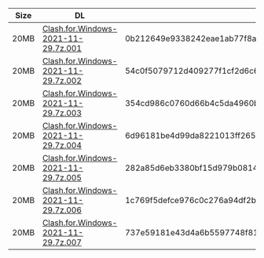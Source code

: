 |    Size   |     DL  | sha512sum |
|  ---  |  ---  |  ---  |
| 20MB | [Clash.for.Windows-2021-11-29.7z.001](https://cdn.jsdelivr.net/gh/appleians/cfw_intel@main/Clash.for.Windows-2021-11-29.7z.001) | 0b212649e9338242eae1ab77f8a0bde05a62d52a4dee94d6b7b620789e2b45558faf21332996eebf67150f3c527de2f888b1d4ac0fcac865e95aa8da59c37d58 |
| 20MB | [Clash.for.Windows-2021-11-29.7z.002](https://cdn.jsdelivr.net/gh/appleians/cfw_intel@main/Clash.for.Windows-2021-11-29.7z.002) | 54c0f5079712d409277f1cf2d6c6c1110fdccc768d1dece0474a8159422c1a9474a359726c92269c9ddabc91d4594c0a14aefad028a37d594507b8028a624643 |
| 20MB | [Clash.for.Windows-2021-11-29.7z.003](https://cdn.jsdelivr.net/gh/appleians/cfw_intel@main/Clash.for.Windows-2021-11-29.7z.003) | 354cd986c0760d66b4c5da4960b18a42a3460fce795f5dafbee13196bee66a0063450cae3ef37496764b07fa134337cdd7c78931763a2c9eb461648560b853ef |
| 20MB | [Clash.for.Windows-2021-11-29.7z.004](https://cdn.jsdelivr.net/gh/appleians/cfw_intel@main/Clash.for.Windows-2021-11-29.7z.004) | 6d96181be4d99da8221013ff265d1d3593bd13b5c94c6bd1615ac3aa5192471fbda2d7a33c29311c2cf0f8158b7759920fbc04b20f167995e206f55573e16c24 |
| 20MB | [Clash.for.Windows-2021-11-29.7z.005](https://cdn.jsdelivr.net/gh/appleians/cfw_intel@main/Clash.for.Windows-2021-11-29.7z.005) | 282a85d6eb3380bf15d979b08145ea07a167e40d017f1f4f6c39b620b308b03953ec62c9f10ab341d8b9f7035f6dd3f40d8efd8c6f28499663ba6ffafc2260c6 |
| 20MB | [Clash.for.Windows-2021-11-29.7z.006](https://cdn.jsdelivr.net/gh/appleians/cfw_intel@main/Clash.for.Windows-2021-11-29.7z.006) | 1c769f5defce976c0c276a94df2b5d34bc8e5f54597badbf220ae47fc84d56eb271690221d6b5ed71609e4dda7b33e14b9e9a0d0c44e7fc7912753633a2d0f3b |
| 20MB | [Clash.for.Windows-2021-11-29.7z.007](https://cdn.jsdelivr.net/gh/appleians/cfw_intel@main/Clash.for.Windows-2021-11-29.7z.007) | 737e59181e43d4a6b5597748f81d74523f256c7fd3ec2c6d60568a6805f9e7336c94dc9bb5c6972f18927b84045c2feef1d374d6c9c68bd055fb878c1111c981 |
